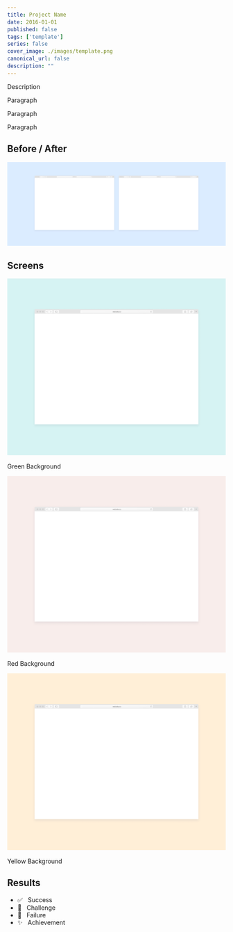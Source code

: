 ```yaml
---
title: Project Name
date: 2016-01-01
published: false
tags: ['template']
series: false
cover_image: ./images/template.png
canonical_url: false
description: ""
---
```


Description

Paragraph

Paragraph

Paragraph

## Before / After

![Before and After Screens](./images/template-00.png)

## Screens

![Project Screen](./images/template-01.png)

Green Background

![Project Screen](./images/template-02.png)

Red Background

![Project Screen](./images/template-03.png)

Yellow Background

## Results

* ✅ &nbsp; Success
* 🚫 &nbsp; Challenge
* 🛑 &nbsp; Failure
* ✨ &nbsp; Achievement
